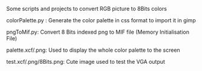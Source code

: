 Some scripts and projects to convert RGB picture to 8Bits colors

colorPalette.py : 
Generate the color palette in css format to import it in gimp

pngToMif.py:
Convert 8 Bits indexed png to MIF file (Memory Initialisation File)

palette.xcf/.png:
Used to display the whole color palette to the screen

test.xcf/.png/8Bits.png:
Cute image used to test the VGA output